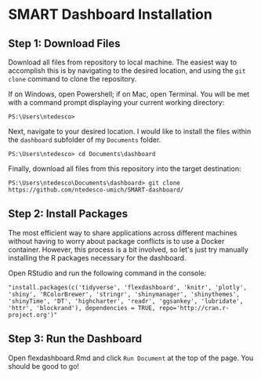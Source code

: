 # SMART Dashboard Installation

## Step 1: Download Files

   Download all files from repository to local machine. The easiest way to accomplish this is by navigating to the desired location, and using the `git clone` command to clone the repository.

   If on Windows, open Powershell; if on Mac, open Terminal. You will be met with a command prompt displaying your current working directory: 

   `PS:\Users\ntedesco>`

   Next, navigate to your desired location. I would like to install the files within the `dashboard` subfolder of my `Documents` folder. 

   `PS:\Users\ntedesco> cd Documents\dashboard`

   Finally, download all files from this repository into the target destination: 

   `PS:\Users\ntedesco\Documents\dashboard> git clone https://github.com/ntedesco-umich/SMART-dashboard/`

## Step 2: Install Packages 

   The most efficient way to share applications across different machines without having to worry about package conflicts is to use a Docker container. However, this process is a bit involved, so let's just try manually installing the R packages necessary for the dashboard. 

   Open RStudio and run the following command in the console: 

   ```
   "install.packages(c('tidyverse', 'flexdashboard', 'knitr', 'plotly', 'shiny', 'RColorBrewer', 'stringr', 'shinymanager', 'shinythemes', 'shinyTime', 'DT', 'highcharter', 'readr', 'ggsankey', 'lubridate',    'httr', 'blockrand'), dependencies = TRUE, repo='http://cran.r-project.org')"
   ```

## Step 3: Run the Dashboard

   Open flexdashboard.Rmd and click `Run Document` at the top of the page. You should be good to go! 

